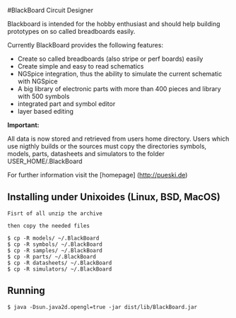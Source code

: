 #BlackBoard Circuit Designer

Blackboard is intended for the hobby enthusiast and should help building prototypes on so called breadboards easily.

Currently BlackBoard provides the following features:

* Create so called breadboards (also stripe or perf boards) easily
* Create simple and easy to read schematics
* NGSpice integration, thus the ability to simulate the current schematic with NGSpice
* A big library of electronic parts with more than 400 pieces and library with 500 symbols 
* integrated part and symbol editor
* layer based editing

**Important:**

All data is now stored and retrieved from users home directory. Users which use nigthly builds 
or the sources must copy the directories symbols, models, parts, datasheets and simulators 
to the folder USER_HOME/.BlackBoard 
 
For further information visit the [homepage] (http://pueski.de)

## Installing under Unixoides (Linux, BSD, MacOS)

	Fisrt of all unzip the archive

	then copy the needed files
	
    $ cp -R models/ ~/.BlackBoard
    $ cp -R symbols/ ~/.BlackBoard
	$ cp -R samples/ ~/.BlackBoard
    $ cp -R parts/ ~/.BlackBoard
    $ cp -R datasheets/ ~/.BlackBoard
    $ cp -R simulators/ ~/.BlackBoard

## Running

    $ java -Dsun.java2d.opengl=true -jar dist/lib/BlackBoard.jar
